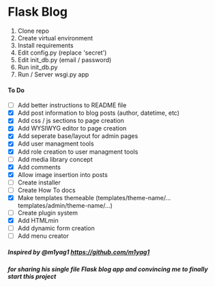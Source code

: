 # Flask Blog

1. Clone repo
2. Create virtual environment
3. Install requirements
4. Edit config.py (replace 'secret')
5. Edit init_db.py (email / password)
6. Run init_db.py
7. Run / Server wsgi.py app

#### To Do

- [ ] Add better instructions to README file
- [x] Add post information to blog posts (author, datetime, etc)
- [x] Add css / js sections to page creation
- [x] Add WYSIWYG editor to page creation
- [x] Add seperate base/layout for admin pages
- [x] Add user managment tools
- [x] Add role creation to user managment tools
- [ ] Add media library concept
- [x] Add comments
- [x] Allow image insertion into posts
- [ ] Create installer
- [ ] Create How To docs
- [x] Make templates themeable (templates/theme-name/... templates/admin/theme-name/...)
- [ ] Create plugin system
- [x] Add HTMLmin
- [ ] Add dynamic form creation
- [ ] Add menu creator

##### Inspired by @m1yag1 https://github.com/m1yag1
##### for sharing his single file Flask blog app and convincing me to finally start this project
